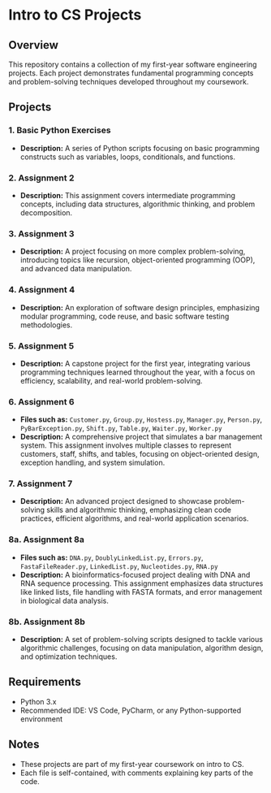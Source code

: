 # Intro to CS Projects

## Overview
This repository contains a collection of my first-year software engineering projects. Each project demonstrates fundamental programming concepts and problem-solving techniques developed throughout my coursework.

## Projects

### 1. **Basic Python Exercises**
- **Description:** A series of Python scripts focusing on basic programming constructs such as variables, loops, conditionals, and functions.

### 2. **Assignment 2**
- **Description:** This assignment covers intermediate programming concepts, including data structures, algorithmic thinking, and problem decomposition.

### 3. **Assignment 3**
- **Description:** A project focusing on more complex problem-solving, introducing topics like recursion, object-oriented programming (OOP), and advanced data manipulation.

### 4. **Assignment 4**
- **Description:** An exploration of software design principles, emphasizing modular programming, code reuse, and basic software testing methodologies.

### 5. **Assignment 5**
- **Description:** A capstone project for the first year, integrating various programming techniques learned throughout the year, with a focus on efficiency, scalability, and real-world problem-solving.

### 6. **Assignment 6**
- **Files such as:** `Customer.py`, `Group.py`, `Hostess.py`, `Manager.py`, `Person.py`, `PyBarException.py`, `Shift.py`, `Table.py`, `Waiter.py`, `Worker.py`
- **Description:** A comprehensive project that simulates a bar management system. This assignment involves multiple classes to represent customers, staff, shifts, and tables, focusing on object-oriented design, exception handling, and system simulation.

### 7. **Assignment 7**
- **Description:** An advanced project designed to showcase problem-solving skills and algorithmic thinking, emphasizing clean code practices, efficient algorithms, and real-world application scenarios.

### 8a. **Assignment 8a**
- **Files such as:** `DNA.py`, `DoublyLinkedList.py`, `Errors.py`, `FastaFileReader.py`, `LinkedList.py`, `Nucleotides.py`, `RNA.py`
- **Description:** A bioinformatics-focused project dealing with DNA and RNA sequence processing. This assignment emphasizes data structures like linked lists, file handling with FASTA formats, and error management in biological data analysis.

### 8b. **Assignment 8b**
- **Description:** A set of problem-solving scripts designed to tackle various algorithmic challenges, focusing on data manipulation, algorithm design, and optimization techniques.


## Requirements
- Python 3.x
- Recommended IDE: VS Code, PyCharm, or any Python-supported environment

## Notes
- These projects are part of my first-year coursework on intro to CS.
- Each file is self-contained, with comments explaining key parts of the code.

